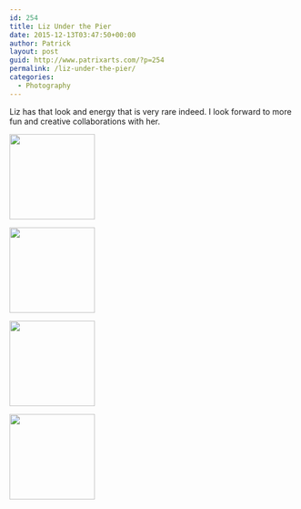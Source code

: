 ```yaml
---
id: 254
title: Liz Under the Pier
date: 2015-12-13T03:47:50+00:00
author: Patrick
layout: post
guid: http://www.patrixarts.com/?p=254
permalink: /liz-under-the-pier/
categories:
  - Photography
---
```

Liz has that look and energy that is very rare indeed. I look forward to more fun and creative collaborations with her.

<div id='gallery-11' class='gallery galleryid-254 gallery-columns-4 gallery-size-thumbnail'>
  <dl class='gallery-item'>
    <dt class='gallery-icon portrait'>
      <a href='http://www.patrixarts.com/wp-content/uploads/2015/12/Liz-1.jpg'><img width="150" height="150" src="http://www.patrixarts.com/wp-content/uploads/2015/12/Liz-1-150x150.jpg" class="attachment-thumbnail size-thumbnail" alt="" srcset="http://www.patrixarts.com/wp-content/uploads/2015/12/Liz-1-150x150.jpg 150w, http://www.patrixarts.com/wp-content/uploads/2015/12/Liz-1-180x180.jpg 180w, http://www.patrixarts.com/wp-content/uploads/2015/12/Liz-1-300x300.jpg 300w" sizes="(max-width: 150px) 100vw, 150px" /></a>
    </dt>
  </dl>
  
  <dl class='gallery-item'>
    <dt class='gallery-icon portrait'>
      <a href='http://www.patrixarts.com/wp-content/uploads/2015/12/Liz-2.jpg'><img width="150" height="150" src="http://www.patrixarts.com/wp-content/uploads/2015/12/Liz-2-150x150.jpg" class="attachment-thumbnail size-thumbnail" alt="" srcset="http://www.patrixarts.com/wp-content/uploads/2015/12/Liz-2-150x150.jpg 150w, http://www.patrixarts.com/wp-content/uploads/2015/12/Liz-2-180x180.jpg 180w, http://www.patrixarts.com/wp-content/uploads/2015/12/Liz-2-300x300.jpg 300w" sizes="(max-width: 150px) 100vw, 150px" /></a>
    </dt>
  </dl>
  
  <dl class='gallery-item'>
    <dt class='gallery-icon portrait'>
      <a href='http://www.patrixarts.com/wp-content/uploads/2015/12/Liz-4.jpg'><img width="150" height="150" src="http://www.patrixarts.com/wp-content/uploads/2015/12/Liz-4-150x150.jpg" class="attachment-thumbnail size-thumbnail" alt="" srcset="http://www.patrixarts.com/wp-content/uploads/2015/12/Liz-4-150x150.jpg 150w, http://www.patrixarts.com/wp-content/uploads/2015/12/Liz-4-180x180.jpg 180w, http://www.patrixarts.com/wp-content/uploads/2015/12/Liz-4-300x300.jpg 300w" sizes="(max-width: 150px) 100vw, 150px" /></a>
    </dt>
  </dl>
  
  <dl class='gallery-item'>
    <dt class='gallery-icon portrait'>
      <a href='http://www.patrixarts.com/wp-content/uploads/2015/12/Liz-3.jpg'><img width="150" height="150" src="http://www.patrixarts.com/wp-content/uploads/2015/12/Liz-3-150x150.jpg" class="attachment-thumbnail size-thumbnail" alt="" srcset="http://www.patrixarts.com/wp-content/uploads/2015/12/Liz-3-150x150.jpg 150w, http://www.patrixarts.com/wp-content/uploads/2015/12/Liz-3-180x180.jpg 180w, http://www.patrixarts.com/wp-content/uploads/2015/12/Liz-3-300x300.jpg 300w" sizes="(max-width: 150px) 100vw, 150px" /></a>
    </dt>
  </dl>
  
  <br style="clear: both" />
</div>